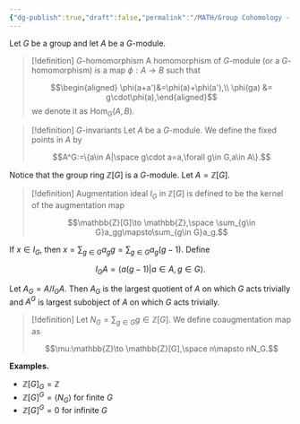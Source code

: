 ```yaml
---
{"dg-publish":true,"draft":false,"permalink":"/MATH/Group Cohomology - Harpreet Bedi/Nodes/1 Group ring/","dgPassFrontmatter":true}
---
```



Let $G$ be a group and let $A$ be a $G$-module.

> [!definition] $G$-homomorphism 
> A homomorphism of $G$-module (or a $G$-homomorphism) is a map $\phi:A\to B$ such that 
> 
> $$\begin{aligned} \phi(a+a')&=\phi(a)+\phi(a'),\\ \phi(ga) &= g\cdot\phi(a),\end{aligned}$$
> we denote it as $\mathrm{Hom}_G(A,B)$.

> [!definition] $G$-invariants
> Let $A$ be a $G$-module. We define the fixed points in $A$ by 
> 
> $$A^G:=\{a\in A|\space g\cdot a=a,\forall g\in G,a\in A\}.$$



Notice that the group ring $\mathbb{Z}[G]$ is a $G$-module. Let $A=\mathbb{Z}[G]$.

> [!definition] 
> Augmentation ideal $I_G$ in $\mathbb{Z}[G]$ is defined to be the kernel of the augmentation map
> 
> $$\mathbb{Z}[G]\to \mathbb{Z},\space \sum_{g\in G}a_gg\mapsto\sum_{g\in G}a_g.$$

If $x\in I_G$, then $x=\sum_{g\in G}a_gg=\sum_{g\in G}a_g(g-1)$. Define 

$$I_GA=\langle a(g-1)\big|a\in A,g\in G\rangle.$$

Let $A_G=A/I_GA$. Then $A_G$ is the largest quotient of $A$ on which $G$ acts trivially and $A^G$ is largest subobject of $A$ on which $G$ acts trivially. 

> [!definition]
> Let $N_G=\sum_{g\in G}g\in \mathbb{Z}[G]$. We define coaugmentation map as
> 
> $$\mu:\mathbb{Z}\to \mathbb{Z}[G],\space n\mapsto nN_G.$$

**Examples.**
- $\mathbb{Z}[G]_G=\mathbb{Z}$
- $\mathbb{Z}[G]^G=\langle N_G\rangle$ for finite $G$
- $\mathbb{Z}[G]^G=0$ for infinite $G$



